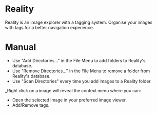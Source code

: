 # Reality

Reality is an image explorer with a tagging system. Organise your images with tags for a better navigation experience.

# Manual
* Use "Add Directories..." in the File Menu to add folders to Reality's database.
* Use "Remove Directories..." in the File Menu to remove a folder from Reality's database.
* Use "Scan Directories" every time you add images to a Reality folder.

_Right click on a image will reveal the context menu where you can:
* Open the selected image in your preferred image viewer.
* Add/Remove tags.

